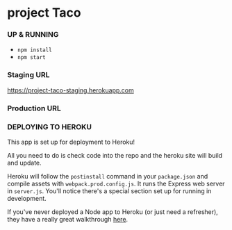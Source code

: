 # project Taco

### UP & RUNNING
* `npm install`
* `npm start`

### Staging URL
https://project-taco-staging.herokuapp.com

### Production URL


### DEPLOYING TO HEROKU
This app is set up for deployment to Heroku!

All you need to do is check code into the repo and the heroku site will build and update.

Heroku will follow the `postinstall` command in your `package.json` and compile assets with `webpack.prod.config.js`. It runs the Express web server in `server.js`. You'll notice there's a special section set up for running in development.

If you've never deployed a Node app to Heroku (or just need a refresher), they have a really great walkthrough [here](https://devcenter.heroku.com/articles/getting-started-with-nodejs#introduction).
